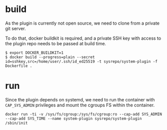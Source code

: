 # build
As the plugin is currently not open source, we need to clone from a private git server.

To do that, docker buildkit is required, and a private SSH key
with access to the plugin repo needs to be passed at build time.

```
$ export DOCKER_BUILDKIT=1
$ docker build --progress=plain --secret id=sshkey,src=/home/user/.ssh/id_ed25519 -t sysrepo/system-plugin -f Dockerfile .
```

# run
Since the plugin depends on systemd, we need to run the container with `CAP_SYS_ADMIN` privileges and mount the
cgroups FS within the container.

```
docker run -ti -v /sys/fs/cgroup:/sys/fs/cgroup:ro --cap-add SYS_ADMIN --cap-add SYS_TIME --name system-plugin sysrepo/system-plugin /sbin/init
```


